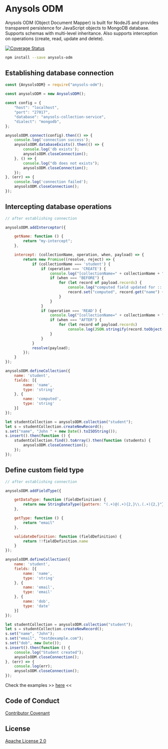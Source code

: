 # Anysols ODM
Anysols ODM (Object Document Mapper) is built for NodeJS and provides transparent persistence for JavaScript objects to MongoDB database. Supports schemas with multi-level inheritance. Also supports interception on operations (create, read, update and delete). 

[![Coverage Status](https://coveralls.io/repos/github/anysols/anysols-odm/badge.svg?branch=master)](https://coveralls.io/github/anysols/anysols-odm?branch=master)

```bash
npm install --save anysols-odm
```
## Establishing database connection
```js
const {AnysolsODM} = require("anysols-odm");

const anysolsODM = new AnysolsODM();
 
const config = {
    "host": "localhost",
    "port": "27017",
    "database": "anysols-collection-service",
    "dialect": "mongodb",
};

anysolsODM.connect(config).then(() => {
    console.log('connection success');
    anysolsODM.databaseExists().then(() => {
        console.log('db exists');
        anysolsODM.closeConnection();
    }, () => {
        console.log("db does not exists");
        anysolsODM.closeConnection();
    });
}, (err) => {
    console.log('connection failed');
    anysolsODM.closeConnection();
});

```

## Intercepting database operations
```js
// after establishing connection

anysolsODM.addInterceptor({

    getName: function () {
        return "my-intercept";
    },

    intercept: (collectionName, operation, when, payload) => {
        return new Promise((resolve, reject) => {
            if (collectionName === 'student') {
                if (operation === 'CREATE') {
                    console.log("[collectionName=" + collectionName + ", operation=" + operation + ", when=" + when + "]");
                    if (when === "BEFORE") {
                        for (let record of payload.records) {
                            console.log("computed field updated for :: " + record.get('name'));
                            record.set("computed", record.get("name") + " +++ computed");
                        }
                    }
                }
                if (operation === 'READ') {
                    console.log("[collectionName=" + collectionName + ", operation=" + operation + ", when=" + when + "]");
                    if (when === "AFTER") {
                        for (let record of payload.records)
                            console.log(JSON.stringify(record.toObject(), null, 4));
                    }
                }
            }
            resolve(payload);
        });
    }
});

anysolsODM.defineCollection({
    name: 'student',
    fields: [{
        name: 'name',
        type: 'string'
    }, {
        name: 'computed',
        type: 'string'
    }]
});

let studentCollection = anysolsODM.collection("student");
let s = studentCollection.createNewRecord();
s.set("name", "John " + new Date().toISOString());
s.insert().then(function () {
    studentCollection.find().toArray().then(function (students) {
        anysolsODM.closeConnection();
    });
});
```

## Define custom field type
```js
// after establishing connection

anysolsODM.addFieldType({

    getDataType: function (fieldDefinition) {
        return new StringDataType({pattern: "(.+)@(.+){2,}\\.(.+){2,}"})
    },

    getType: function () {
        return "email"
    },

    validateDefinition: function (fieldDefinition) {
        return !!fieldDefinition.name
    }
});

anysolsODM.defineCollection({
    name: 'student',
    fields: [{
        name: 'name',
        type: 'string'
    }, {
        name: 'email',
        type: 'email'
    }, {
        name: 'dob',
        type: 'date'
    }]
});

let studentCollection = anysolsODM.collection("student");
let s = studentCollection.createNewRecord();
s.set("name", "John");
s.set("email", "test@example.com");
s.set("dob", new Date());
s.insert().then(function () {
    console.log("Student created");
    anysolsODM.closeConnection();
}, (err) => {
    console.log(err);
    anysolsODM.closeConnection();
});
```

Check the examples >> [here](./examples) <<

## Code of Conduct
[Contributor Covenant](/CODE_OF_CONDUCT.md)

## License
[Apache License 2.0](/LICENSE)
